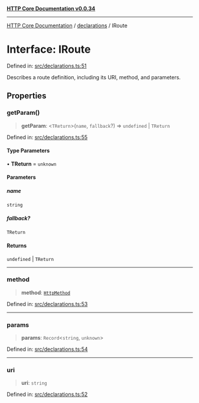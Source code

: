 [**HTTP Core Documentation v0.0.34**](../../README.md)

***

[HTTP Core Documentation](../../modules.md) / [declarations](../README.md) / IRoute

# Interface: IRoute

Defined in: [src/declarations.ts:51](https://github.com/stonemjs/http-core/blob/424f80742be298e137f118c0e2e80266a8a78f3c/src/declarations.ts#L51)

Describes a route definition, including its URI, method, and parameters.

## Properties

### getParam()

> **getParam**: \<`TReturn`\>(`name`, `fallback`?) => `undefined` \| `TReturn`

Defined in: [src/declarations.ts:55](https://github.com/stonemjs/http-core/blob/424f80742be298e137f118c0e2e80266a8a78f3c/src/declarations.ts#L55)

#### Type Parameters

• **TReturn** = `unknown`

#### Parameters

##### name

`string`

##### fallback?

`TReturn`

#### Returns

`undefined` \| `TReturn`

***

### method

> **method**: [`HttpMethod`](../type-aliases/HttpMethod.md)

Defined in: [src/declarations.ts:53](https://github.com/stonemjs/http-core/blob/424f80742be298e137f118c0e2e80266a8a78f3c/src/declarations.ts#L53)

***

### params

> **params**: `Record`\<`string`, `unknown`\>

Defined in: [src/declarations.ts:54](https://github.com/stonemjs/http-core/blob/424f80742be298e137f118c0e2e80266a8a78f3c/src/declarations.ts#L54)

***

### uri

> **uri**: `string`

Defined in: [src/declarations.ts:52](https://github.com/stonemjs/http-core/blob/424f80742be298e137f118c0e2e80266a8a78f3c/src/declarations.ts#L52)
